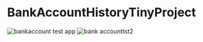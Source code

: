 # BankAccountHistoryTinyProject
![bankaccount test app](https://github.com/GamedevBranislav/BankAccountHistoryTinyProject/assets/61313508/3d8f4c44-ce76-4397-b837-e207ab6b0af0)
![bank accounttst2](https://github.com/GamedevBranislav/BankAccountHistoryTinyProject/assets/61313508/e67229a8-bbc9-455e-bc72-41eee8004a2d)
